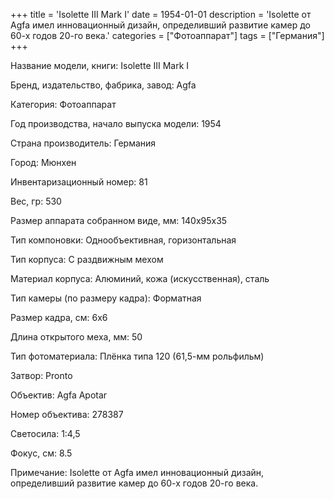 +++
title = 'Isolette III Mark I'
date = 1954-01-01
description = 'Isolette от Agfa имел инновационный дизайн, определивший развитие камер до 60-х годов 20-го века.'
categories = ["Фотоаппарат"]
tags = ["Германия"]
+++

Название модели, книги: Isolette III Mark I

Бренд, издательство, фабрика, завод: Agfa

Категория: Фотоаппарат

Год производства, начало выпуска модели: 1954

Страна производитель: Германия

Город: Мюнхен

Инвентаризационный номер: 81

Вес, гр: 530

Размер аппарата  собранном виде, мм: 140х95х35

Тип компоновки: Однообъективная, горизонтальная

Тип корпуса: С раздвижным мехом

Материал корпуса: Алюминий, кожа (искусственная), сталь

Тип камеры (по размеру кадра): Форматная

Размер кадра, см: 6х6

Длина открытого меха, мм: 50

Тип фотоматериала: Плёнка типа 120 (61,5-мм рольфильм)

Затвор: Pronto

Объектив: Agfa Apotar

Номер объектива: 278387

Светосила: 1:4,5

Фокус, см: 8.5

Примечание: Isolette от Agfa имел инновационный дизайн, определивший развитие камер до 60-х годов 20-го века.

